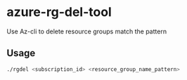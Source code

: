# azure-rg-del-tool
Use Az-cli to delete resource groups match the pattern

## Usage
```bash
./rgdel <subscription_id> <resource_group_name_pattern>
```